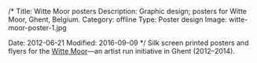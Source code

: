 /*
Title: Witte Moor posters
Description: Graphic design; posters for Witte Moor, Ghent, Belgium.
Category: offline
Type: Poster design
Image: witte-moor-poster-1.jpg

Date: 2012-06-21
Modified: 2016-09-09
*/
Silk screen printed posters and flyers for the <a href="https://wittemoor.wordpress.com" target="_blank">Witte Moor</a>&mdash;an artist run initiative in Ghent (2012&ndash;2014).